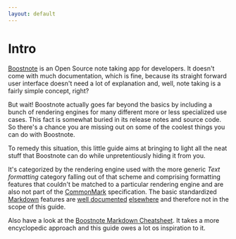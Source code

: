 ```yaml
---
layout: default
---
```


# Intro

[Boostnote](https://boostnote.io) is an Open Source note taking app for
developers. It doesn't come with much documentation, which is fine, because its
straight forward user interface doesn't need a lot of explanation and, well,
note taking is a fairly simple concept, right?

But wait! Boostnote actually goes far beyond the basics by including a bunch of
rendering engines for many different more or less specialized use cases. This
fact is somewhat buried in its release notes and source code. So there's a
chance you are missing out on some of the coolest things you can do with
Boostnote.

To remedy this situation, this little guide aims at bringing to light all the
neat stuff that Boostnote can do while unpretentiously hiding it from you.

It's categorized by the rendering engine used with the more generic _Text
formatting_ category falling out of that scheme and comprising formatting
features that couldn't be matched to a particular rendering engine and are also
not part of the [CommonMark](https://commonmark.org) specification. The basic
standardized [Markdown](https://daringfireball.net/projects/markdown/) features
are [well documented](https://guides.github.com/features/mastering-markdown/)
[elsewhere](https://blog.ghost.org/markdown/) and therefore not in the scope of
this guide.

Also have a look at the [Boostnote Markdown
Cheatsheet](https://github.com/TobseF/boostnote-markdown-cheatsheet). It takes a
more encyclopedic approach and this guide owes a lot os inspiration to it.
